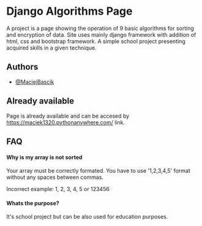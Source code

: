 
# Django Algorithms Page

A project is a page showing the operation of 9 basic algorithms for sorting and encryption of data. Site uses mainly django framework with addition of html, css and bootstrap framework. A simple school project presenting acquired skills in a given technique.
## Authors

- [@MaciejBascik](https://www.github.com/octokatherine)


## Already available

Page is already available and can be accesed by https://maciek1320.pythonanywhere.com/ link. 
## FAQ 

#### Why is my array is not sorted

Your array must be correctly formated. You have to use '1,2,3,4,5' format without any spaces between commas. 

Incorrect example:
1, 2, 3, 4, 5 or 123456


#### Whats the purpose? 

It's school project but can be also used for education purposes. 
